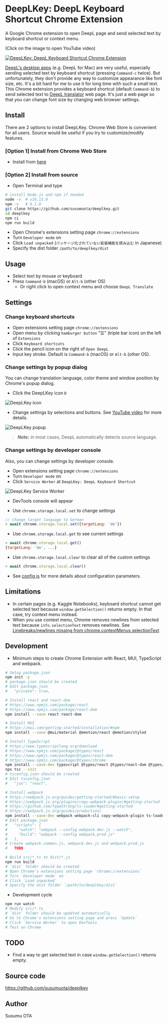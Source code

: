 # DeepLKey: DeepL Keyboard Shortcut Chrome Extension

A Google Chrome extension to open DeepL page and send selected text by keyboard shortcut or context menu.

(Click on the image to open YouTube video)

[![DeepLKey: DeepL Keyboard Shortcut Chrome Extension](https://user-images.githubusercontent.com/1632335/117237925-e3ff7900-ae66-11eb-9340-80b08d010a27.gif)](http://www.youtube.com/watch?v=gZVzj4uDTss "DeepLKey: DeepL Keyboard Shortcut Chrome Extension")

[DeepL's desktop apps](https://www.deepl.com/app) (e.g. DeepL for Mac) are very useful, especially sending selected text by keyboard shortcut (pressing `Command-c` twice). But unfortunately, they don't provide any way to customize appearance like font size, etc. It's a bit hard for me to use it for long time with such a small text. This Chrome extension provides a keyboard shortcut (default `Command-b`) to send selected text to [DeepL translator](https://www.deepl.com/translator) web page. It's just a web page so that you can change font size by changing web browser settings.

## Install

There are 2 options to install DeepLKey. Chrome Web Store is convenient for all users. Source would be useful if you try to customize/modify features.

### [Option 1] Install from Chrome Web Store
- Install from [here](https://chrome.google.com/webstore/detail/deeplkey-deepl-keyboard-s/ompicphdlcomhddpfbpnhnejhkheeagf)

### [Option 2] Install from source

- Open Terminal and type

```sh
# install Node.js and npm if needed
node -v  # v16.13.0
npm -v   # 8.1.0
git clone https://github.com/susumuota/deeplkey.git
cd deeplkey
npm ci
npm run build
```

- Open Chrome's extensions setting page `chrome://extensions`
- Turn `Developer mode` on
- Click `Load unpacked` (`パッケージ化されていない拡張機能を読み込む` in Japanese)
- Specify the dist folder `/path/to/deeplkey/dist`

## Usage

- Select text by mouse or keyboard
- Press `Command-b` (macOS) or `Alt-b` (other OS)
  - Or right click to open context menu and choose `DeepL Translate`

## Settings

### Change keyboard shortcuts

- Open extensions setting page `chrome://extensions`
- Open menu by clicking `hamburger button` "☰" (triple bar icon) on the left of `Extensions`
- Click `Keyboard shortcuts`
- Click the pencil icon on the right of `Open DeepL`
- Input key stroke. Default is `Command-b` (macOS) or `Alt-b` (other OS).

### Change settings by popup dialog

You can change translation language, color theme and window position by Chrome's popup dialog.

- Click the DeepLKey icon `D`

![DeepLKey icon](https://user-images.githubusercontent.com/1632335/118349094-8a472f00-b589-11eb-9186-331f81dc0f77.png)

- Change settings by selections and buttons. See [YouTube video](http://www.youtube.com/watch?v=gZVzj4uDTss) for more details.

![DeepLKey popup](https://user-images.githubusercontent.com/1632335/118348869-12c4d000-b588-11eb-84e9-df807eb56967.png)

> **_Note:_** in most cases, DeepL automatically detects source language.

### Change settings by developer console

Also, you can change settings by developer console.

- Open extensions setting page `chrome://extensions`
- Turn `Developer mode` on
- Click `Service Worker` at `DeepLKey: DeepL Keyboard Shortcut`

![DeepLKey Service Worker](https://user-images.githubusercontent.com/1632335/118350402-67207d80-b591-11eb-8c90-1adcb4c7ef8d.png)

- DevTools console will appear

- Use `chrome.storage.local.set` to change settings

```javascript
// change target language to German
> await chrome.storage.local.set({targetLang: 'de'})
```

- Use `chrome.storage.local.get` to see current settings

```javascript
> await chrome.storage.local.get()
{targetLang: 'de', ...}
```

- Use `chrome.storage.local.clear` to clear all of the custom settings

```javascript
> await chrome.storage.local.clear()
```

- See [config.js](https://github.com/susumuota/deeplkey/blob/main/config.js) for more details about configuration parameters.

## Limitations

- In certain pages (e.g. Kaggle Notebooks), keyboard shortcut cannot get selected text because `window.getSelection()` returns empty. In that case, try context menu instead.
- When you use context menu, Chrome removes newlines from selected text because `info.selectionText` removes newlines. See [Linebreaks/newlines missing from chrome.contextMenus selectionText](https://bugs.chromium.org/p/chromium/issues/detail?id=116429)

## Development

- Minimum steps to create Chrome Extension with React, MUI, TypeScript and webpack.

```sh
# Setup package.json
npm init -y
# package.json should be created
# Edit package.json
#   "private": true,

# Install react and react-dom
# https://www.npmjs.com/package/react
# https://www.npmjs.com/package/react-dom
npm install --save react react-dom

# Install MUI
# https://mui.com/getting-started/installation/#npm
npm install --save @mui/material @emotion/react @emotion/styled

# Install TypeScript
# https://www.typescriptlang.org/download
# https://www.npmjs.com/package/@types/react
# https://www.npmjs.com/package/@types/react-dom
# https://www.npmjs.com/package/@types/chrome
npm install --save-dev typescript @types/react @types/react-dom @types/chrome
npx tsc --init
# tsconfig.json should be created
# Edit tsconfig.json
#   "jsx": "react",

# Install webpack
# https://webpack.js.org/guides/getting-started/#basic-setup
# https://webpack.js.org/plugins/copy-webpack-plugin/#getting-started
# https://github.com/TypeStrong/ts-loader#getting-started
# https://webpack.js.org/guides/production/
npm install --save-dev webpack webpack-cli copy-webpack-plugin ts-loader webpack-merge
# Edit package.json
#   "scripts": {
#     "watch": "webpack --config webpack.dev.js --watch",
#     "build": "webpack --config webpack.prod.js"
#   },
# Create webpack.common.js, webpack.dev.js and webpack.prod.js
#   TODO

# Build src/*.ts to dist/*.js
npm run build
# `dist` folder should be created
# Open Chrome's extensions setting page `chrome://extensions`
# Turn `Developer mode` on
# Click `Load unpacked`
# Specify the dist folder `/path/to/deeplkey/dist`
```

- Development cycle

```sh
npm run watch
# Modify src/*.ts
# `dist` folder should be updated automatically
# Go to Chrome's extensions setting page and press `Update`
# Click `Service Worker` to open DevTools
# Test on Chrome
```

## TODO

- Find a way to get selected text in case `window.getSelection()` returns empty.

## Source code

https://github.com/susumuota/deeplkey

## Author

Susumu OTA

